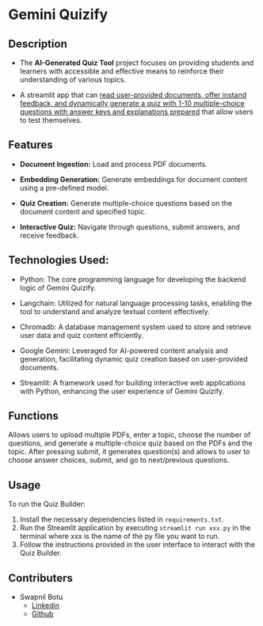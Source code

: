 # Gemini Quizify
## Description
- The **AI-Generated Quiz Tool** project focuses on providing students and learners with accessible and effective means to reinforce their understanding of various topics. 

- A streamlit app that can <ins>read user-provided documents, offer instand feedback, and dynamically generate a quiz with 1-10 multiple-choice questions with answer keys and explanations prepared</ins> that allow users to test themselves.


## Features

- **Document Ingestion:** Load and process PDF documents.
  
- **Embedding Generation:** Generate embeddings for document content using a pre-defined model.
  
- **Quiz Creation:** Generate multiple-choice questions based on the document content and specified topic.
  
- **Interactive Quiz:** Navigate through questions, submit answers, and receive feedback.


## Technologies Used: 
- Python: The core programming language for developing the backend logic of Gemini Quizify.

- Langchain: Utilized for natural language processing tasks, enabling the tool to understand and analyze textual content effectively.

- Chromadb: A database management system used to store and retrieve user data and quiz content efficiently.

- Google Gemini: Leveraged for AI-powered content analysis and generation, facilitating dynamic quiz creation based on user-provided documents.

- Streamlit: A framework used for building interactive web applications with Python, enhancing the user experience of Gemini Quizify.


## Functions
Allows users to upload multiple PDFs, enter a topic, choose the number of questions, and generate a multiple-choice quiz based on the PDFs and the topic.
After pressing submit, it generates question(s) and allows to user to choose answer choices, submit, and go to next/previous questions.


## Usage

To run the Quiz Builder:

1. Install the necessary dependencies listed in `requirements.txt`.
2. Run the Streamlit application by executing `streamlit run xxx.py` in the terminal where xxx is the name of the py file you want to run.
3. Follow the instructions provided in the user interface to interact with the Quiz Builder.

## Contributers
- Swapnil Botu
  - [Linkedin](https://www.linkedin.com/in/swapnil-botu)
  - [Github](https://github.com/swapnilbotu)
